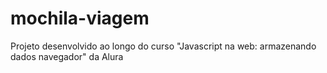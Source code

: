# mochila-viagem

Projeto desenvolvido ao longo do curso "Javascript na web: armazenando dados navegador" da Alura
